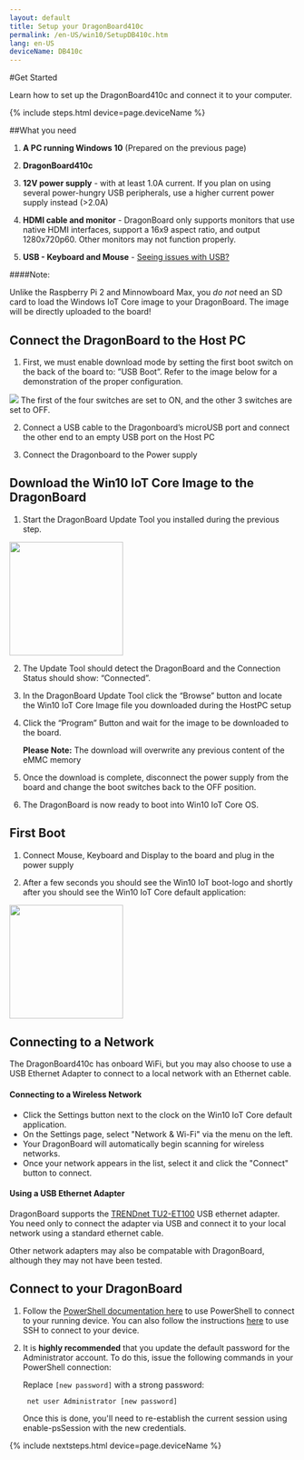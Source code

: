 ```yaml
---
layout: default
title: Setup your DragonBoard410c
permalink: /en-US/win10/SetupDB410c.htm
lang: en-US
deviceName: DB410c
---
```


#Get Started

Learn how to set up the DragonBoard410c and connect it to your computer.

{% include steps.html device=page.deviceName %}


##What you need
1. **A PC running Windows 10** (Prepared on the previous page)

2. **DragonBoard410c**

3. **12V power supply** - with at least 1.0A current.
		If you plan on using several power-hungry USB peripherals, use a higher current power supply instead (>2.0A)
		
4. **HDMI cable and monitor** - DragonBoard only supports monitors that use native HDMI interfaces, support a 16x9 aspect ratio, and output 1280x720p60. Other monitors may not function properly.

5. **USB - Keyboard and Mouse** - [Seeing issues with USB?]({{site.baseurl}}/{{page.lang}}/Faqs.htm#dragonboard)


####Note:

Unlike the Raspberry Pi 2 and Minnowboard Max, you *do not* need an SD card to load the Windows IoT Core image to your DragonBoard. The image will be directly uploaded to the board!


## Connect the DragonBoard to the Host PC
1. First, we must enable download mode by setting the first boot switch on the back of the board to: ”USB Boot”. Refer to the image below for a demonstration of the proper configuration.
<img class="image-border" src="{{site.baseurl}}/images/SetupDB410c/dragonboard_usbboot.png">
The first of the four switches are set to ON, and the other 3 switches are set to OFF.

2. Connect a USB cable to the Dragonboard’s microUSB port and connect the other end to an empty USB port on the Host PC
 
3. Connect the Dragonboard to the Power supply 


## Download the Win10 IoT Core Image to the DragonBoard
1. Start the DragonBoard Update Tool you installed during the previous step.
<img class="image-border" src="{{site.baseurl}}/images/SetupDB410c/DB410c_UpdateTool.png" height="200">

2. The Update Tool should detect the DragonBoard and the Connection Status should show: “Connected”.

3. In the DragonBoard Update Tool click the “Browse” button and locate the Win10 IoT Core Image file you downloaded during the HostPC setup

4. Click the “Program” Button and wait for the image to be downloaded to the board.
    
	**Please Note:** The download will overwrite any previous content of the eMMC memory

5. Once the download is complete, disconnect the power supply from the board and change the boot switches back to the OFF position.

6. The DragonBoard is now ready to boot into Win10 IoT Core OS.



## First Boot 
1. Connect Mouse, Keyboard and Display to the board and plug in the power supply

2. After a few seconds you should see the Win10 IoT boot-logo and shortly after you should see the Win10 IoT Core default application:
<img class="image-border" src="{{site.baseurl}}/images/SetupDB410c/DB410c_DefaultApp.jpg" height="200">

## Connecting to a Network

The DragonBoard410c has onboard WiFi, but you may also choose to use a USB Ethernet Adapter to connect to a local network with an Ethernet cable.

#### Connecting to a Wireless Network
- Click the Settings button next to the clock on the Win10 IoT Core default application.
- On the Settings page, select "Network & Wi-Fi" via the menu on the left.
- Your DragonBoard will automatically begin scanning for wireless networks.
- Once your network appears in the list, select it and click the "Connect" button to connect.

#### Using a USB Ethernet Adapter

DragonBoard supports the [TRENDnet TU2-ET100](http://www.trendnet.com/products/proddetail.asp?status=view&prod=280_TU2-ET100) USB ethernet adapter. You need only to connect the adapter via USB and connect it to your local network using a standard ethernet cable. 

Other network adapters may also be compatable with DragonBoard, although they may not have been tested.

## Connect to your DragonBoard

1. Follow the [PowerShell documentation here]({{site.baseurl}}/{{page.lang}}/win10/samples/PowerShell.htm) to use PowerShell to connect to your running device.  You can also follow the instructions [here]({{site.baseurl}}/{{page.lang}}/win10/samples/SSH.htm) to use SSH to connect to your device.

2. It is **highly recommended** that you update the default password for the Administrator account.
    To do this, issue the following commands in your PowerShell connection:

    Replace `[new password]` with a strong password:

        net user Administrator [new password]

    Once this is done, you'll need to re-establish the current session using enable-psSession with the new credentials.

	
{% include nextsteps.html device=page.deviceName %}
